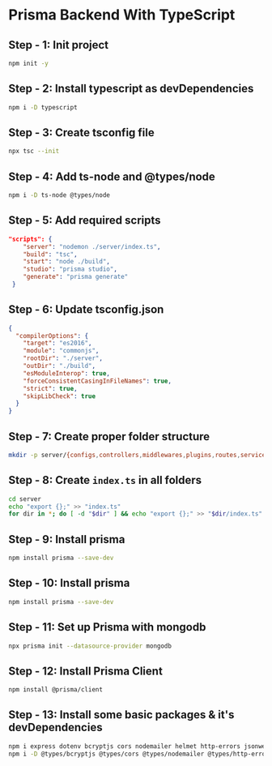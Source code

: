 # Prisma Backend With TypeScript

## Step - 1: Init project

```sh
npm init -y
```

## Step - 2: Install typescript as devDependencies

```sh
npm i -D typescript
```

## Step - 3: Create tsconfig file

```sh
npx tsc --init
```

## Step - 4: Add ts-node and @types/node

```sh
npm i -D ts-node @types/node
```

## Step - 5: Add required scripts

```json
"scripts": {
    "server": "nodemon ./server/index.ts",
    "build": "tsc",
    "start": "node ./build",
    "studio": "prisma studio",
    "generate": "prisma generate"
 }
```

## Step - 6: Update tsconfig.json

```json
{
  "compilerOptions": {
    "target": "es2016",
    "module": "commonjs",
    "rootDir": "./server",
    "outDir": "./build",
    "esModuleInterop": true,
    "forceConsistentCasingInFileNames": true,
    "strict": true,
    "skipLibCheck": true
  }
}
```

## Step - 7: Create proper folder structure

```sh
mkdir -p server/{configs,controllers,middlewares,plugins,routes,services,types,validations}
```

## Step - 8: Create `index.ts` in all folders

```sh
cd server
echo "export {};" >> "index.ts"
for dir in *; do [ -d "$dir" ] && echo "export {};" >> "$dir/index.ts" ; done
```

## Step - 9: Install prisma

```sh
npm install prisma --save-dev
```

## Step - 10: Install prisma

```sh
npm install prisma --save-dev
```

## Step - 11: Set up Prisma with mongodb

```sh
npx prisma init --datasource-provider mongodb
```

## Step - 12: Install Prisma Client

```sh
npm install @prisma/client
```

## Step - 13: Install some basic packages & it's devDependencies

```sh
npm i express dotenv bcryptjs cors nodemailer helmet http-errors jsonwebtoken
npm i -D @types/bcryptjs @types/cors @types/nodemailer @types/http-errors @types/jsonwebtoken
```
